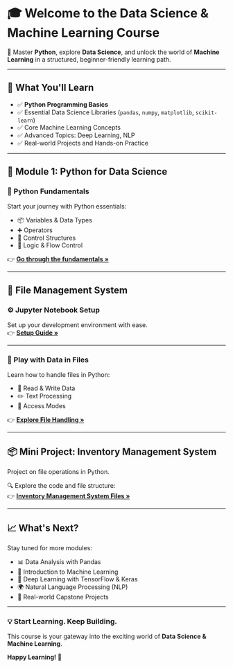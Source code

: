 # 🎓 Welcome to the Data Science & Machine Learning Course

🚀 Master **Python**, explore **Data Science**, and unlock the world of **Machine Learning** in a structured, beginner-friendly learning path.

---

## 🌟 What You'll Learn

- ✅ **Python Programming Basics**
- ✅ Essential Data Science Libraries (`pandas`, `numpy`, `matplotlib`, `scikit-learn`)
- ✅ Core Machine Learning Concepts
- ✅ Advanced Topics: Deep Learning, NLP
- ✅ Real-world Projects and Hands-on Practice

---

## 🧰 Module 1: Python for Data Science

### 🔹 Python Fundamentals

Start your journey with Python essentials:
- 📦 Variables & Data Types  
- ➕ Operators  
- 🔁 Control Structures  
- 🧠 Logic & Flow Control  

👉 [**Go through the fundamentals »**](https://github.com/vinayakmishra4/DS-ML-COURSE/blob/main/Python-for-Data-Science/Python-Fundmentals/README.md)

---

## 📂 File Management System

### ⚙️ Jupyter Notebook Setup  
Set up your development environment with ease.  
👉 [**Setup Guide »**](https://github.com/vinayakmishra4/DS-ML-COURSE/blob/main/Python-for-Data-Science/File-Management-System/Jupyter-Notebook-Setup/README.md)

---

### 📝 Play with Data in Files

Learn how to handle files in Python:
- 📖 Read & Write Data  
- ✏️ Text Processing  
- 🔐 Access Modes  

👉 [**Explore File Handling »**](https://github.com/vinayakmishra4/DS-ML-COURSE/blob/main/Python-for-Data-Science/File-Management-System/Play-Data-in-Files/README.md)

---

## 📦 Mini Project: Inventory Management System

Project on file operations in Python.
 
🔍 Explore the code and file structure:  
👉 [**Inventory Management System Files »**](https://github.com/vinayakmishra4/Mini-Project-Inventory-Management-System-Using-Text-Files/blob/main/README.md)

---

## 📈 What's Next?

Stay tuned for more modules:
- 📊 Data Analysis with Pandas
- 📘 Introduction to Machine Learning
- 🧠 Deep Learning with TensorFlow & Keras
- 🌍 Natural Language Processing (NLP)
- 💼 Real-world Capstone Projects

---

### 💡 Start Learning. Keep Building.

This course is your gateway into the exciting world of **Data Science & Machine Learning**.

**Happy Learning! 🚀**
